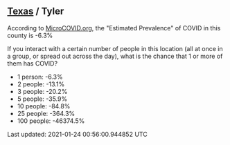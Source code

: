 
## [Texas](/united-states/texas) / Tyler

According to [MicroCOVID.org](http://microcovid.org),
the "Estimated Prevalence" of COVID in this county is -6.3%

If you interact with a certain number of people in this location
(all at once in a group, or spread out across the day), what is the chance that
1 or more of them has COVID?

- 1 person: -6.3%
- 2 people: -13.1%
- 3 people: -20.2%
- 5 people: -35.9%
- 10 people: -84.8%
- 25 people: -364.3%
- 100 people: -46374.5%

Last updated: 2021-01-24 00:56:00.944852 UTC
